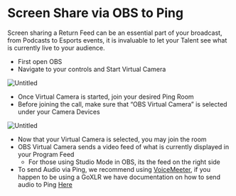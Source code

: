 # Screen Share via OBS to Ping

Screen sharing a Return Feed can be an essential part of your broadcast, from Podcasts to Esports events, it is invaluable to let your Talent see what is currently live to your audience.

- First open OBS
- Navigate to your controls and Start Virtual Camera

![Untitled](/img/docs/advanced-ping/return-feed/Untitled.png)

- Once Virtual Camera is started, join your desired Ping Room
- Before joining the call, make sure that “OBS Virtual Camera” is selected under your Camera Devices

![Untitled](/img/docs/advanced-ping/return-feed/Untitled1.png)

- Now that your Virtual Camera is selected, you may join the room
- OBS Virtual Camera sends a video feed of what is currently displayed in your Program Feed
  - For those using Studio Mode in OBS, its the feed on the right side
- To send Audio via Ping, we recommend using [VoiceMeeter](https://vb-audio.com/Voicemeeter/banana.htm), if you happen to be using a GoXLR we have documentation on how to send audio to Ping [Here](https://www.notion.so/Sending-Desktop-Audio-through-Ping-using-the-GoXLR-3ea60e4896b14236be9387a1c3e08574)
